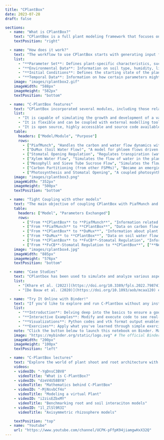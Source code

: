 ```yaml
---
title: "CPlantBox"
date: 2023-07-28
draft: false

sections:  
  - name: "What is CPlantBox?"
    text: "CPlantBox is a full plant modeling framework that focuses on the growth and development of plant architectures, including both the root and shoot systems. It represents the plant as a single topological network of organs. The simulated plant architecture is made up of nodes or coordinates, and these nodes' properties and interactions form the entire network. For the root part, CPlantBox inherits the flexibility of CRootBox, allowing it to generate any type of root architecture. For the shoot, it has implemented various branching and leaf arrangement patterns. By combining these patterns, CPlantBox can simulate many types of shoot architectures. Further, the latest CPlantBox implementation provides linkage with different modules (photosynthesis and carbon flow) within a single framework, enhancing its capabilities and making it a versatile tool for plant studies. Visit the official [CPlantBox repository](https://github.com/Plant-Root-Soil-Interactions-Modelling/CPlantBox) for more information."
    textPosition: "right"

  - name: "How does it work?"
    text: "The workflow to use CPlantBox starts with generating input files, then interpreting parameters based on the input file. Following this, the model creates the topological structure from the seed or root, and finally, the output can be written to be visualized.The C-PlantBox framework requires specific data structures for its input to ensure accurate modeling. These structures define the parameters and conditions for both root and shoot systems simulation."
    list:
      - "**Parameter Set**: Defines plant-specific characteristics, such as growth rate, branching frequency, etc."
      - "**Environmental Data**: Information on soil type, humidity, light conditions, and other external factors."
      - "**Initial Conditions**: Defines the starting state of the plant system for simulation. This might include initial root length, shoot height, etc."
      - "**Temporal Data**: Information on how certain parameters might change over time, such as light cycles or seasonal changes."
    image: "images/cplantbox2.gif"
    imageWidth: "588px"
    imageHeight: "582px"
    textPosition: "bottom"

  - name: "C-PlantBox features"
    text: "CPlantBox incorporated several modules, including those related to the effects of atmospheric variables and plant water status on coupled stomatal opening and photosynthesis. The novel aspect of this latest CPlantBox implementation is the linkage of all these modules within one framework. It aims to test genotype-environment-management interactions and their emergent properties. Technically, it uses graph formalism for organism representation, combining **C++** speed with **Python's** clarity. For example, it has been coupled with the carbon and water flow model, PiafMunch. This coupling allows for fast simulations on complex plant structures, including the simulation of carbon and water flows within the plant. The highlights:"
    list:
      - "It is capable of simulating the growth and development of a variety of plant architectures (root and shoot)."
      - "It is flexible and can be coupled with external modelling tools."
      - "It is open source, highly accessible and source code available on [github](https://github.com/Plant-Root-Soil-Interactions-Modelling/CPlantBox)."
    table:
      headers: ["Model/Module", "Purpose"]
      rows:
        - ["PiafMunch", "Handles the carbon and water flow dynamics within the plant and the soil-plant-atmosphere continuum. [learn more](https://doi.org/10.1093/insilicoplants/diad009)"]
        - ["DuMux (Soil Water Flow)", "A model for phloem flows driven by hydrostatic pressure gradients was adapted for tight coupling to CPlantBox."]
        - ["Stomatal Opening Regulation", "Regulates transpiration (water sink) and photosynthesis (sucrose source) based on atmospheric and leaf conditions."]
        - ["Xylem Water Flow", "Simulates the flow of water in the plant, including lateral root and leaf fluxes and soil-root water exchanges."]
        - ["Mesophyll and Sieve Tube Sucrose Flow", "Simulates the flow of sucrose in the plant."]
        - ["Carbon Partitioning (from other FSPMs)", "Became an emerging property in CPlantBox, allowing for simulations of growth variations based on conditions."]
        - ["Photosynthesis and Stomatal Opening", "A coupled photosynthesis (FvCB) and stomatal opening model was added to the CPlantBox."]
    image: "images/cplantbox3.png"
    imageWidth: "352px"
    imageHeight: "500px"
    textPosition: "bottom"

  - name: "Tight Coupling with other models"
    text: "The main objective of coupling CPlantBox with PiafMunch and Dumux is to simulate the carbon and water flow within the plant-soil system. PiafMunch is responsible for handling the carbon flow module within the plant while DuMux is used to simulate soil water flow. When coupled with CPlantBox, it allows for the simulation of the soil–plant–atmosphere continuum, considering both water and carbon fluxes. Similarly the objective of integrating the FvCB-stomatal regulation module with CPlantBox is to simulate the processes of transpiration and photosynthesis, particularly in the leaf blades, and to provide a comprehensive understanding of the plant's response to environmental conditions. Similarly Dumux module which is a flow and transport in porous media simulator is now integrated into the CPlantBox framework via a Python binding in order to represent the soil in which the plant roots are growing. This integrations now known by Dumux-ROSI. ROSI stands for Root-Soil Interaction. This synergy coupling enables to accurately represent soil and rhizosphere processes and their interactions with a growing root architecture. This installation guide provides a general overview for setting up DuMux-ROSI on Linux systems. For detailed instructions, refer to the [DuMux-ROSI Manual](https://github.com/Plant-Root-Soil-Interactions-Modelling/dumux-rosi/blob/master/Manual.pdf)."
    table:
      headers: ["Model", "Parameters Exchanged"]
      rows:
        - ["From **CPlantBox** to **PiafMunch**", "Information related to plant growth, structure, and current state which can influence carbon flow."]
        - ["From **PiafMunch** to **CPlantBox**", "Data on carbon flow, sucrose source, and potential carbon limitations."]
        - ["From **CPlantBox** to **DuMux**", "Information about plant growth, root structure, and water requirements."]
        - ["From **DuMux** to **CPlantBox**", "Data on soil water flow, availability, and potential water uptake by the plant."]
        - ["From **CPlantBox** to **FvCB**-Stomatal Regulation", "Information related to plant growth, structure, current state, and environmental conditions that can influence transpiration and photosynthesis."]
        - ["From **FvCB**-Stomatal Regulation to **CPlantBox**", ["**Net Assimilation Rate**: Represents the rate of carbon assimilation in the plant.","**Leaf Outer-Xylem Water Potential**: Indicates the water potential in the outer xylem of the leaf, influencing water movement within the plant."]]
    image: "images/cplantbox4.jpg"
    imageWidth: "885px"
    imageHeight: "576px"
    textPosition: "bottom"

  - name: "Case Studies"
    text: "CPlantbox has been used to simulate and analyze various aspects of plant growth and soil interactions in numerous studies:"
    list:
      - "[Khare et al. (2022)](https://doi.org/10.3389/fpls.2022.798741) utilized CPlantbox to model root water uptake in drying soil conditions. Their study, focusing on soil hydraulic conductivity and its effect on root water uptake, demonstrates the importance of accurate modeling in predicting plant responses to dry soil conditions."
      - "[De Bauw et al. (2020)](https://doi.org/10.1093/aob/mcaa120) employed CPlantbox for constructing a functional–structural model of upland rice root systems. This study underscores the impact of lateral roots and growing root tips on phosphate uptake, and how CPlantbox can be used to simulate root growth and nutrient uptake under varying soil conditions."

  - name: "Try It Online with Binder!"
    text: "If you'd like to explore and run C-Plantbox without any installations on your local machine, C-Plantbox team have a convenient solution for you – [Binder](http://b.cplantbox.com/)! With just a click, you can have an interactive environment to play with the code and data in this notebook. What are you waiting for?"
    list:
      - "**Introduction**: Delving deep into the basics to ensure a good grasp of the core plant modeling concepts."
      - "**Interactive Examples**: Modify and execute code to see real-time plant root and shoot growths."
      - "**Visualizations**: Python codes and vtk format output enables easy visualization of created plant architectures."
      - "**Exercises**: Apply what you've learned through simple exercises and examples."
    note: "Click the button below to launch this notebook on Binder. Make sure you have a stable internet connection for the best experience."
    image: "https://mybinder.org/static/logo.svg" # The official Binder logo
    imageWidth: "200px"
    imageHeight: "100px"
    textPosition: "left"

  - name: "C-PlantBox lectures"
    text: "Explore the world of plant shoot and root architecture with insightful talks on the C-PlantBox modeling tool. Dive into the intricate mathematics and operational intricacies that power C-PlantBox tool for simulating and analyzing whole plant growth dynamics."
    videos: 
    - videoID: "-YgDnsC3BV8"
      videoTitle: "What is C-PlantBox?"
    - videoID: "dzeV4U58BYA"
      videoTitle: "Mathematics behind C-PlantBox"
    - videoID: "-MjNsvbCf4o"
      videoTitle: "Modeling a virtual Plant"
    - videoID: "i2zisEZbxMY"
      videoTitle: "Benchmarking root and soil interaciton models"
    - videoID: "1l_ZlSl9R3I"
      videoTitle: "Axisymmetric rhizosphere models"

    textPosition: "top"    
  - name: "Youtube"
    url: "https://www.youtube.com/channel/UCPK-pFfpK94jiamgwHxX32Q"  
---
```

